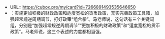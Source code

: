 - URL:: https://cubox.pro/my/card?id=7266891493535646650
- ：实施更加积极的财政政策和适度宽松的货币政策，充实完善政策工具箱，加强超常规逆周期调节，打好政策“组合拳”。马老师说，这句话有三个关键词组，分别是“加强超常规逆周期调节”“更加积极的财政政策”和“适度宽松的货币政策”。马老师说，这三个表述的力度都相当强。

